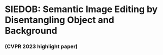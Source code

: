 # SIEDOB: Semantic Image Editing by Disentangling Object and Background

### (CVPR 2023 highlight paper)
